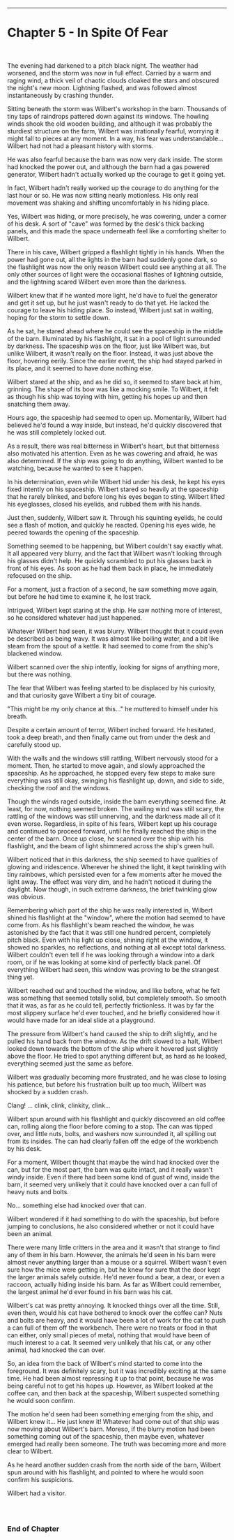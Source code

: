 ------------------------------------------------------------------

<a id="Story--Main--Chapter--In-Spite-Of-Fear"></a>
Chapter 5 - In Spite Of Fear
======================
<br>

The evening had darkened to a pitch black night. The weather had worsened, and the storm was now in full effect. Carried by a warm and raging wind, a thick veil of chaotic clouds cloaked the stars and obscured the night's new moon. Lightning flashed, and was followed almost instantaneously by crashing thunder.

Sitting beneath the storm was Wilbert's workshop in the barn. Thousands of tiny taps of raindrops pattered down against its windows. The howling winds shook the old wooden building, and although it was probably the sturdiest structure on the farm, Wilbert was irrationally fearful, worrying it might fall to pieces at any moment. In a way, his fear was understandable… Wilbert had not had a pleasant history with storms.

He was also fearful because the barn was now very dark inside. The storm had knocked the power out, and although the barn had a gas powered generator, Wilbert hadn't actually worked up the courage to get it going yet.

In fact, Wilbert hadn't really worked up the courage to do anything for the last hour or so. He was now sitting nearly motionless. His only real movement was shaking and shifting uncomfortably in his hiding place.

Yes, Wilbert was hiding, or more precisely, he was cowering, under a corner of his desk. A sort of "cave" was formed by the desk's thick backing panels, and this made the space underneath feel like a comforting shelter to Wilbert.

There in his cave, Wilbert gripped a flashlight tightly in his hands. When the power had gone out, all the lights in the barn had suddenly gone dark, so the flashlight was now the only reason Wilbert could see anything at all.  The only other sources of light were the occasional flashes of lightning outside, and the lightning scared Wilbert even more than the darkness.

Wilbert knew that if he wanted more light, he'd have to fuel the generator and get it set up, but he just wasn't ready to do that yet. He lacked the courage to leave his hiding place. So instead, Wilbert just sat in waiting, hoping for the storm to settle down.

As he sat, he stared ahead where he could see the spaceship in the middle of the barn. Illuminated by his flashlight, it sat in a pool of light surrounded by darkness. The spaceship was on the floor, just like Wilbert was, but unlike Wilbert, it wasn't really on the floor. Instead, it was just above the floor, hovering eerily. Since the earlier event, the ship had stayed parked in its place, and it seemed to have done nothing else.

Wilbert stared at the ship, and as he did so, it seemed to stare back at him, grinning. The shape of its bow was like a mocking smile. To Wilbert, it felt as though his ship was toying with him, getting his hopes up and then snatching them away.

Hours ago, the spaceship had seemed to open up. Momentarily, Wilbert had believed he'd found a way inside, but instead, he'd quickly discovered that he was still completely locked out.

As a result, there was real bitterness in Wilbert's heart, but that bitterness also motivated his attention. Even as he was cowering and afraid, he was also determined. If the ship was going to do anything, Wilbert wanted to be watching, because he wanted to see it happen.

In his determination, even while Wilbert hid under his desk, he kept his eyes fixed intently on his spaceship. Wilbert stared so heavily at the spaceship that he rarely blinked, and before long his eyes began to sting. Wilbert lifted his eyeglasses, closed his eyelids, and rubbed them with his hands.

Just then, suddenly, Wilbert saw it. Through his squinting eyelids, he could see a flash of motion, and quickly he reacted. Opening his eyes wide, he peered towards the opening of the spaceship.

Something seemed to be happening, but Wilbert couldn't say exactly what. It all appeared very blurry, and the fact that Wilbert wasn't looking through his glasses didn't help. He quickly scrambled to put his glasses back in front of his eyes. As soon as he had them back in place, he immediately refocused on the ship.

For a moment, just a fraction of a second, he saw something move again, but before he had time to examine it, he lost track.

Intrigued, Wilbert kept staring at the ship. He saw nothing more of interest, so he considered whatever had just happened.

Whatever Wilbert had seen, it was blurry. Wilbert thought that it could even be described as being wavy. It was almost like boiling water, and a bit like steam from the spout of a kettle. It had seemed to come from the ship's blackened window.

Wilbert scanned over the ship intently, looking for signs of anything more, but there was nothing.

The fear that Wilbert was feeling started to be displaced by his curiosity, and that curiosity gave Wilbert a tiny bit of courage.

"This might be my only chance at this…"  he muttered to himself under his breath.

Despite a certain amount of terror, Wilbert inched forward. He hesitated, took a deep breath, and then finally came out from under the desk and carefully stood up.

With the walls and the windows still rattling, Wilbert nervously stood for a moment. Then, he started to move again, and slowly approached the spaceship. As he approached, he stopped every few steps to make sure everything was still okay, swinging his flashlight up, down, and side to side, checking the roof and the windows.

Though the winds raged outside, inside the barn everything seemed fine. At least, for now, nothing seemed broken. The wailing wind was still scary, the rattling of the windows was still unnerving, and the darkness made all of it even worse. Regardless, in spite of his fears, Wilbert kept up his courage and continued to proceed forward, until he finally reached the ship in the center of the barn. Once up close, he scanned over the ship with his flashlight, and the beam of light shimmered across the ship's green hull.
 
Wilbert noticed that in this darkness, the ship seemed to have qualities of glowing and iridescence. Wherever he shined the light, it kept twinkling with tiny rainbows, which persisted even for a few moments after he moved the light away. The effect was very dim, and he hadn't noticed it during the daylight. Now though, in such extreme darkness, the brief twinkling glow was obvious.
 
Remembering which part of the ship he was really interested in, Wilbert shined his flashlight at the "window", where the motion had seemed to have come from.  As his flashlight's beam reached the window, he was astonished by the fact that it was still one hundred percent, completely pitch black. Even with his light up close, shining right at the window, it showed no sparkles, no reflections, and nothing at all except total darkness. Wilbert couldn't even tell if he was looking through a window into a dark room, or if he was looking at some kind of perfectly black panel. Of everything Wilbert had seen, this window was proving to be the strangest thing yet.
 
Wilbert reached out and touched the window, and like before, what he felt was something that seemed totally solid, but completely smooth. So smooth that it was, as far as he could tell, perfectly frictionless. It was by far the most slippery surface he'd ever touched, and he briefly considered how it would have made for an ideal slide at a playground.
 
The pressure from Wilbert's hand caused the ship to drift slightly, and he pulled his hand back from the window. As the drift slowed to a halt, Wilbert looked down towards the bottom of the ship where it hovered just slightly above the floor. He tried to spot anything different but, as hard as he looked, everything seemed just the same as before.
 
Wilbert was gradually becoming more frustrated, and he was close to losing his patience, but before his frustration built up too much, Wilbert was shocked by a sudden crash.
 
Clang! ... clink, clink, clinkity, clink…
 
Wilbert spun around with his flashlight and quickly discovered an old coffee can, rolling along the floor before coming to a stop. The can was tipped over, and little nuts, bolts, and washers now surrounded it, all spilling out from its insides. The can had clearly fallen off the edge of the workbench by his desk.
 
For a moment, Wilbert thought that maybe the wind had knocked over the can, but for the most part, the barn was quite intact, and it really wasn't windy inside. Even if there had been some kind of gust of wind, inside the barn, it seemed very unlikely that it could have knocked over a can full of heavy nuts and bolts.
 
No… something else had knocked over that can.
 
Wilbert wondered if it had something to do with the spaceship, but before jumping to conclusions, he also considered whether or not it could have been an animal.
 
There were many little critters in the area and it wasn't that strange to find any of them in his barn. However, the animals he'd seen in his barn were almost never anything larger than a mouse or a squirrel. Wilbert wasn't even sure how the mice were getting in, but he knew for sure that the door kept the larger animals safely outside. He'd never found a bear, a dear, or even a raccoon, actually hiding inside his barn. As far as Wilbert could remember, the largest animal he'd ever found in his barn was his cat.
 
Wilbert's cat was pretty annoying. It knocked things over all the time. Still, even then, would his cat have bothered to knock over the coffee can? Nuts and bolts are heavy, and it would have been a lot of work for the cat to push a can full of them off the workbench. There were no treats or food in that can either, only small pieces of metal, nothing that would have been of much interest to a cat. It seemed very unlikely that his cat, or any other animal, had knocked the can over.
 
So, an idea from the back of Wilbert's mind started to come into the foreground. It was definitely scary, but it was incredibly exciting at the same time. He had been almost repressing it up to that point, because he was being careful not to get his hopes up. However, as Wilbert looked at the coffee can, and then back at the spaceship, Wilbert suspected something he would soon confirm.
 
The motion he'd seen had been something emerging from the ship, and Wilbert knew it... He just knew it!  Whatever had come out of that ship was now moving about Wilbert's barn. Moreso, if the blurry motion had been something coming out of the spaceship, then maybe even, whatever emerged had really been someone. The truth was becoming more and more clear to Wilbert.
 
As he heard another sudden crash from the north side of the barn, Wilbert spun around with his flashlight, and pointed to where he would soon confirm his suspicions.
 
Wilbert had a visitor.

### <br><br>End of Chapter
